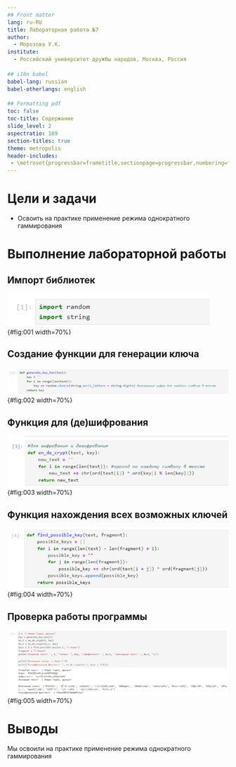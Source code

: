 ```yaml
---
## Front matter
lang: ru-RU
title: Лабораторная работа №7
author:
  - Морозова У.К.
institute:
  - Российский университет дружбы народов, Москва, Россия

## i18n babel
babel-lang: russian
babel-otherlangs: english

## Formatting pdf
toc: false
toc-title: Содержание
slide_level: 2
aspectratio: 169
section-titles: true
theme: metropolis
header-includes:
 - \metroset{progressbar=frametitle,sectionpage=progressbar,numbering=fraction}
---
```


# Цели и задачи

- Освоить на практике применение режима однократного гаммирования

# Выполнение лабораторной работы

## Импорт библиотек

![](image/1.png){#fig:001 width=70%}

## Создание функции для генерации ключа

![](image/2.png){#fig:002 width=70%}

## Функция для (де)шифрования

![](image/3.png){#fig:003 width=70%}

## Функция нахождения всех возможных ключей

![](image/4.png){#fig:004 width=70%}

## Проверка работы программы

![](image/5.png){#fig:005 width=70%}

# Выводы

Мы освоили на практике применение режима однократного гаммирования
